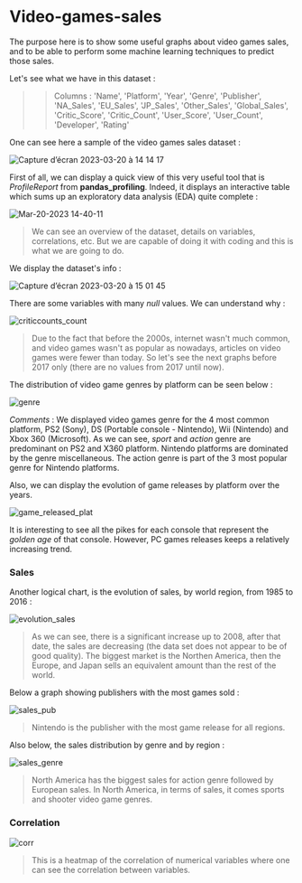# Video-games-sales

The purpose here is to show some useful graphs about video games sales, and to be able to perform some machine learning techniques to predict those sales.

Let's see what we have in this dataset :
>> Columns : 'Name', 'Platform', 'Year', 'Genre', 'Publisher', 'NA_Sales',
       'EU_Sales', 'JP_Sales', 'Other_Sales', 'Global_Sales', 'Critic_Score',
       'Critic_Count', 'User_Score', 'User_Count', 'Developer', 'Rating'

One can see here a sample of the video games sales dataset :

![Capture d’écran 2023-03-20 à 14 14 17](https://user-images.githubusercontent.com/62601686/226349663-0daab382-a382-45b6-8e1b-55531ab72da1.png)

First of all, we can display a quick view of this very useful tool that is _ProfileReport_ from __pandas_profiling__. Indeed, it displays an interactive table which sums up an exploratory data analysis (EDA) quite complete : 

![Mar-20-2023 14-40-11](https://user-images.githubusercontent.com/62601686/226357253-c3b27db3-c96d-41e1-8338-97fd349c5c5d.gif)

> We can see an overview of the dataset, details on variables, correlations, etc. But we are capable of doing it with coding and this is what we are going to do.

We display the dataset's info : 

![Capture d’écran 2023-03-20 à 15 01 45](https://user-images.githubusercontent.com/62601686/226363455-4cf2a26a-bea4-41af-bfd2-820c74e78073.png)

There are some variables with many _null_ values. We can understand why :

![criticcounts_count](https://user-images.githubusercontent.com/62601686/226370067-2a70bc12-98a5-4427-8200-16437ed3510b.png)

> Due to the fact that before the 2000s, internet wasn't much common, and video games wasn't as popular as nowadays, articles on video games were fewer than today. So let's see the next graphs before 2017 only (there are no values from 2017 until now).

The distribution of video game genres by platform can be seen below :

![genre](https://user-images.githubusercontent.com/62601686/227252615-e3e6b482-bd61-41f7-8f21-2b065c305dcd.png)

_Comments_ : We displayed video games genre for the 4 most common platform, PS2 (Sony), DS (Portable console - Nintendo), Wii (Nintendo) and Xbox 360 (Microsoft). As we can see, _sport_ and _action_ genre are predominant on PS2 and X360 platform. Nintendo platforms are dominated by the genre miscellaneous. The action genre is part of the 3 most popular genre for Nintendo platforms.

Also, we can display the evolution of game releases by platform over the years.

![game_released_plat](https://user-images.githubusercontent.com/62601686/227637439-b8331cd9-754e-41d9-b64e-aca73212de57.gif)

It is interesting to see all the pikes for each console that represent the _golden age_ of that console. However, PC games releases keeps a relatively increasing trend.

### Sales

Another logical chart, is the evolution of sales, by world region, from 1985 to 2016 :

![evolution_sales](https://user-images.githubusercontent.com/62601686/228664902-1747f6fd-a8d1-45b6-92d5-8aa5323d4322.png)

> As we can see, there is a significant increase up to 2008, after that date, the sales are decreasing (the data set does not appear to be of 
> good quality). The biggest market is the Northen America, then the Europe, and Japan sells an equivalent amount than the rest of the world.


Below a graph showing publishers with the most games sold :

![sales_pub](https://github.com/karimsab/Video-games-sales/assets/62601686/6c62ac12-17cf-4124-96a8-fb610f40ca8e)

> Nintendo is the publisher with the most game release for all regions.


Also below, the sales distribution by genre and by region :

![sales_genre](https://github.com/karimsab/Video-games-sales/assets/62601686/b422f74e-6148-4f0f-8e84-9a614d6f3d7e)

> North America has the biggest sales for action genre followed by European sales. In North America, in terms of sales, it comes sports and shooter video game genres.
>

### Correlation

![corr](https://user-images.githubusercontent.com/62601686/230630202-f7d913b1-6aef-4109-98ef-65b0a3c98756.png)

> This is a heatmap of the correlation of numerical variables where one can see the correlation between variables.


